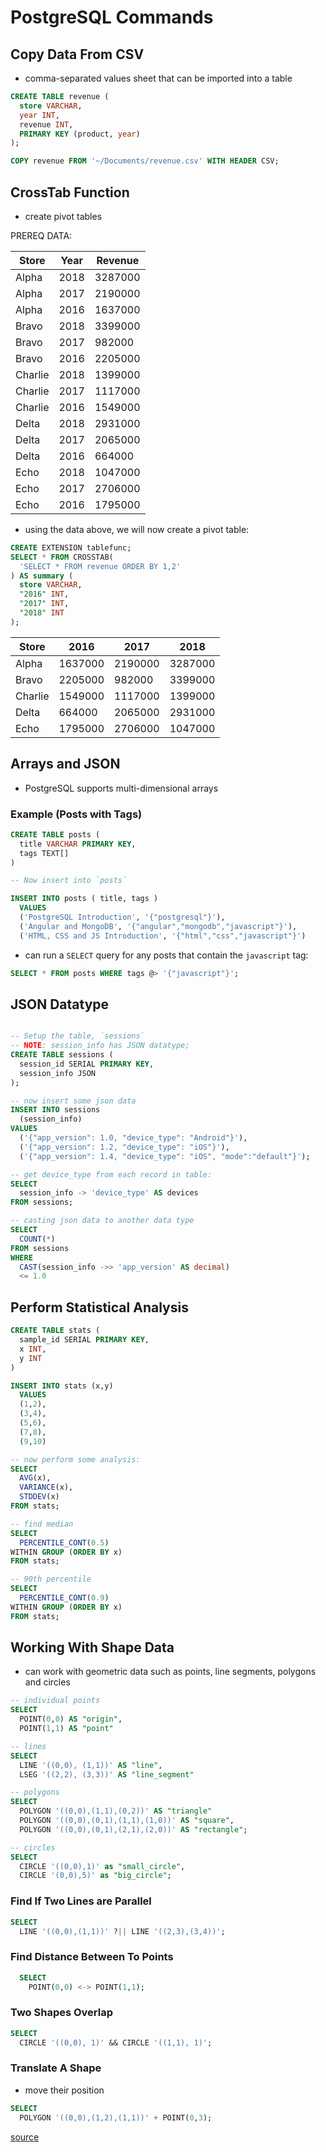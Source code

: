 # PostgreSQL Commands

## Copy Data From CSV

- comma-separated values sheet that can be imported into a table

```sql
CREATE TABLE revenue (
  store VARCHAR,
  year INT,
  revenue INT,
  PRIMARY KEY (product, year)
);

COPY revenue FROM '~/Documents/revenue.csv' WITH HEADER CSV;
```

## CrossTab Function

- create pivot tables

PREREQ DATA:

| Store | Year | Revenue |
|-------|------|---------|
| Alpha | 2018 | 3287000 |
| Alpha | 2017 | 2190000 |
| Alpha | 2016 | 1637000 |
| Bravo | 2018 | 3399000 |
| Bravo | 2017 | 982000 |
| Bravo | 2016 | 2205000 |
| Charlie | 2018 | 1399000 |
| Charlie | 2017 | 1117000 |
| Charlie | 2016 | 1549000 |
| Delta | 2018 | 2931000 |
| Delta | 2017 | 2065000 |
| Delta | 2016 | 664000 |
| Echo | 2018 | 1047000 |
| Echo | 2017 | 2706000 |
| Echo | 2016 | 1795000 |

- using the data above, we will now create a pivot table:

```sql
CREATE EXTENSION tablefunc;
SELECT * FROM CROSSTAB(
  'SELECT * FROM revenue ORDER BY 1,2'
) AS summary (
  store VARCHAR,
  "2016" INT,
  "2017" INT,
  "2018" INT
);
```

| Store | 2016 | 2017 | 2018 |
|-------|------|------|------|
| Alpha | 1637000 | 2190000 | 3287000 |
| Bravo | 2205000 | 982000 | 3399000 |
| Charlie | 1549000 | 1117000 | 1399000 |
| Delta | 664000 | 2065000 | 2931000 |
| Echo | 1795000 | 2706000 | 1047000 |

## Arrays and JSON

- PostgreSQL supports multi-dimensional arrays

### Example (Posts with Tags)

```sql
CREATE TABLE posts (
  title VARCHAR PRIMARY KEY,
  tags TEXT[]
)

-- Now insert into `posts`

INSERT INTO posts ( title, tags )
  VALUES
  ('PostgreSQL Introduction', '{"postgresql"}'),
  ('Angular and MongoDB', '{"angular","mongodb","javascript"}'),
  ('HTML, CSS and JS Introduction', '{"html","css","javascript"}')
```

- can run a `SELECT` query for any posts that contain the `javascript` tag:

```sql
SELECT * FROM posts WHERE tags @> '{"javascript"}';
```

## JSON Datatype

```sql

-- Setup the table, `sessions`
-- NOTE: session_info has JSON datatype;
CREATE TABLE sessions (
  session_id SERIAL PRIMARY KEY,
  session_info JSON
);

-- now insert some json data
INSERT INTO sessions 
  (session_info)
VALUES
  ('{"app_version": 1.0, "device_type": "Android"}'),
  ('{"app_version": 1.2, "device_type": "iOS"}'),
  ('{"app_version": 1.4, "device_type": "iOS", "mode":"default"}');

-- get device_type from each record in table:
SELECT
  session_info -> 'device_type' AS devices
FROM sessions;

-- casting json data to another data type
SELECT
  COUNT(*)
FROM sessions
WHERE
  CAST(session_info ->> 'app_version' AS decimal) 
  <= 1.0
```

## Perform Statistical Analysis

```sql
CREATE TABLE stats (
  sample_id SERIAL PRIMARY KEY,
  x INT,
  y INT
)

INSERT INTO stats (x,y)
  VALUES
  (1,2),
  (3,4),
  (5,6),
  (7,8),
  (9,10)

-- now perform some analysis:
SELECT
  AVG(x),
  VARIANCE(x),
  STDDEV(x)
FROM stats;

-- find median
SELECT
  PERCENTILE_CONT(0.5)
WITHIN GROUP (ORDER BY x)
FROM stats;

-- 90th percentile
SELECT
  PERCENTILE_CONT(0.9)
WITHIN GROUP (ORDER BY x)
FROM stats;
```

## Working With Shape Data

- can work with geometric data such as points, line segments, polygons and circles

```sql
-- individual points
SELECT
  POINT(0,0) AS "origin",
  POINT(1,1) AS "point"

-- lines
SELECT
  LINE '((0,0), (1,1))' AS "line",
  LSEG '((2,2), (3,3))' AS "line_segment"

-- polygons
SELECT
  POLYGON '((0,0),(1,1),(0,2))' AS "triangle"
  POLYGON '((0,0),(0,1),(1,1),(1,0))' AS "square",
  POLYGON '((0,0),(0,1),(2,1),(2,0))' AS "rectangle";

-- circles
SELECT
  CIRCLE '((0,0),1)' as "small_circle",
  CIRCLE '(0,0),5)' as "big_circle";
```

### Find If Two Lines are Parallel

```sql
SELECT
  LINE '((0,0),(1,1))' ?|| LINE '((2,3),(3,4))';
```

### Find Distance Between To Points

```sql
  SELECT
    POINT(0,0) <-> POINT(1,1);
```

### Two Shapes Overlap

```sql
SELECT
  CIRCLE '((0,0), 1)' && CIRCLE '((1,1), 1)';
```

### Translate A Shape

- move their position

```sql
SELECT
  POLYGON '((0,0),(1,2),(1,1))' + POINT(0,3);
```

[source](https://www.freecodecamp.org/news/postgresql-tricks/)